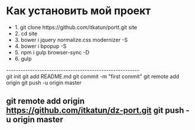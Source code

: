 <h1>Как установить мой проект</h1>

<ul>
<li>1. git clone https://github.com/itkatun/portt.git site</li>
<li>2. cd site</li>
<li>3. bower i jquery normalize.css modernizer -S</li>
<li>4. bower i bpopup -S</li>
<li>5. npm i gulp browser-sync -D</li>
<li>6. gulp</li>
</ul>

<p>
--------------------------------------------------------
</br>
git init
git add README.md
git commit -m "first commit"
git remote add origin
git push -u origin master



git remote add origin https://github.com/itkatun/dz-port.git
git push -u origin master
--------------------------------------------------------
</p>